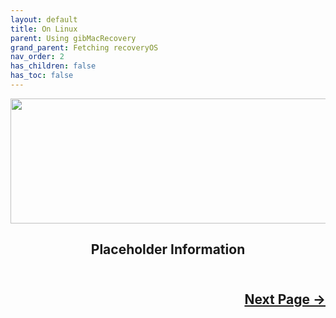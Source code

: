 ```yaml
---
layout: default
title: On Linux
parent: Using gibMacRecovery
grand_parent: Fetching recoveryOS
nav_order: 2
has_children: false
has_toc: false
---
```


<style>
  .next-button-container {
      text-align: right;
    }

  .next-button {
      top: 0px;
      bottom: 0px;
      left: 0px;
      right: 0px;
  }
</style>

<p align="center">
  <img width="650" height="200" src="../../../../../assets/Header-UsingLinux.png">
</p>

<h2 align="center">Placeholder Information</h2>

<h2 align="center">
  <br>
  <div class="next-button-container">
  <a class="next-button" href="../../../../06-USBMapping/index/">Next Page &rarr;</a>
  </div>
  <br>
</h2>

